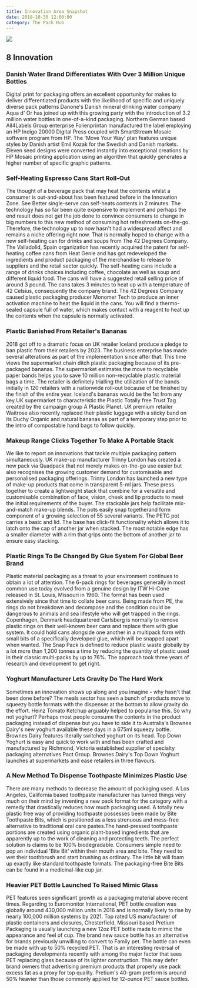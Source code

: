 ```yaml
---
title: Innovation Area Snapshot
date: 2018-10-30 12:00:00
category: The Pack Hub
---
```


![](/images/7.jpg)

## 8 Innovation

### Danish Water Brand Differentiates With Over 3 Million Unique Bottles
Digital print for packaging offers an excellent opportunity for makes to deliver differentiated products with the likelihood of specific and uniquely diverse pack patterns  Danone's Danish mineral drinking water company Aqua d' Or has joined up with this growing party with the introduction of 3.2 million water bottles in one-of-a-kind packaging. Northern German based All4Labels Group enterprise Folienprintan manufactured the label employing an HP Indigo 20000 Digital Press coupled with SmartStream Mosaic software program from HP. The 'Move Your Way' plan features unique styles by Danish artist Emil Kozak for the Swedish and Danish markets.  Eleven seed designs were converted instantly into exceptional creations by HP Mosaic printing application using an algorithm that quickly generates a higher number of specific graphic patterns.

<!-- more -->

### Self-Heating Espresso Cans Start Roll-Out
The thought of a beverage pack that may heat the contents whilst a consumer is out-and-about has been featured before in the Innovation Zone. See Better single-serve can self-heats contents in 2 minutes. The technology has so far been quite expensive to implement and perhaps the end result does not get the job done to convince consumers to change in big numbers to this new method of consuming hot refreshments on-the-go. Therefore, the technology up to now hasn't had a widespread affect and remains a niche offering right now. That is normally hoped to change with a new self-heating can for drinks and soups from The 42 Degrees Company. The Valladolid, Spain organization has recently acquired the patent for self-heating coffee cans from Heat Genie and has got redeveloped the ingredients and product packaging of the merchandise to release to suppliers and the retail sector quickly. The self-heating cans include a range of drinks choices including coffee, chocolate as well as soup and different liquid food. The cans will have a suggested retail selling price of around 3 pound. The cans takes 3 minutes to heat up with a temperature of 42 Celsius, consequently the company brand. The 42 Degrees Company caused plastic packaging producer Monomer Tech to produce an inner activation machine to heat the liquid in the cans. You will find a thermo-sealed capsule full of water, which makes contact with a reagent to heat up the contents when the capsule is normally activated.

### Plastic Banished From Retailer's Bananas
2018 got off to a dramatic focus on UK retailer Iceland produce a pledge to ban plastic from their retailers by 2023. The business enterprise has made several alterations as part of the implementation since after that. This time views the supermarket chain ditch plastic packaging because of its pre-packaged bananas. The supermarket estimates the move to recyclable paper bands helps you to save 10 million non-recyclable plastic material bags a time. The retailer is definitely trialling the utilization of the bands initially in 120 retailers with a nationwide roll-out because of be finished by the finish of the entire year. Iceland's bananas would be the 1st from any key UK supermarket to characteristic the Plastic Totally free Trust Tag created by the campaign group A Plastic Planet. UK premium retailer Waitrose also recently replaced their plastic luggage with a sticky band on its Duchy Organic and natural bananas as part of a temporary step prior to the intro of compostable hand bags to follow quickly.

### Makeup Range Clicks Together To Make A Portable Stack
We like to report on innovations that tackle multiple packaging pattern simultaneously. UK make-up manufacturer Trinny London has created a new pack via Quadpack that not merely makes on-the-go use easier but also recognises the growing customer demand for customisable and personalised packaging offerings. Trinny London has launched a new type of make-up products that come in transparent 5-ml jars. These press together to create a lightweight stack that combine for a versatile and customisable combination of face, vision, cheek and lip products to meet the initial requirements of the buyer. The stackable jars help facilitate mix-and-match make-up blends. The pots easily snap togetherand form component of a growing selection of 55 several variants. The PETG pot carries a basic and lid. The base has click-fit functionality which allows it to latch onto the cap of another jar when stacked. The most notable edge has a smaller diameter with a rim that grips onto the bottom of another jar to ensure easy stacking.

### Plastic Rings To Be Changed By Glue System For Global Beer Brand
Plastic material packaging as a threat to your environment continues to obtain a lot of attention. The 6-pack rings for beverages generally in most common use today evolved from a genuine design by ITW Hi-Cone released in St. Louis, Missouri in 1960. The format has been used extensively since that time to collate beer cans. Being made from PE, the rings do not breakdown and decompose and the condition could be dangerous to animals and sea lifestyle who will get trapped in the rings. Copenhagen, Denmark headquartered Carlsberg is normally to remove plastic rings on their well-known beer cans and replace them with glue system. It could hold cans alongside one another in a multipack form with small bits of a specifically developed glue, which will be snapped apart when wanted. The Snap Pack is defined to reduce plastic waste globally by a lot more than 1,200 tonnes a time by reducing the quantity of plastic used in their classic multi-packs by up to 76%. The approach took three years of research and development to get right.

### Yoghurt Manufacturer Lets Gravity Do The Hard Work
Sometimes an innovation shows up along and you imagine - why hasn't that been done before? The meals sector has seen a bunch of products move to squeezy bottle formats with the dispenser at the bottom to allow gravity do the effort. Heinz Tomato Ketchup arguably helped to popularise this. So why not yoghurt? Perhaps most people consume the contents in the product packaging instead of dispense but you have to side it to Australia's Brownes Dairy's new yoghurt available these days in a 675ml squeezy bottle. Brownes Dairy features literally switched yoghurt on its head. Top Down Yoghurt is easy and quick to work with and has been crafted and manufactured by Richmond, Victoria established supplier of specialty packaging alternatives Pact Group. Brownes Dairy's Top Down Yoghurt launches at supermarkets and ease retailers in three flavours.

### A New Method To Dispense Toothpaste Minimizes Plastic Use
There are many methods to decrease the amount of packaging used. A Los Angeles, California based toothpaste manufacturer has turned things very much on their mind by inventing a new pack format for the category with a remedy that drastically reduces how much packaging used. A totally new plastic free way of providing toothpaste possesses been made by Bite Toothpaste Bits, which is positioned as a less strenuous and mess-free alternative to traditional oral care pastes.The hand-pressed toothpaste portions are created using organic plant-based ingredients that are apparently up to the work of cleaning and protecting teeth. The perfect solution is claims to be 100% biodegradable. Consumers simple need to pop an individual 'Bite Bit' within their mouth area and bite. They need to wet their toothbrush and start brushing as ordinary. The little bit will foam up exactly like standard toothpaste formats. The packaging-free Bite Bits can be found in a medicinal-like cup jar.

### Heavier PET Bottle Launched To Raised Mimic Glass
PET features seen significant growth as a packaging material above recent times. Regarding to Euromonitor International, PET bottle creation was globally around 430,000 million units in 2016 and is normally likely to rise by nearly 100,000 million systems by 2021. Top rated US manufacturer of plastic containers and closures, Chesterfield, Missouri based Pretium Packaging is usually launching a new 12oz PET bottle made to mimic the appearance and feel of cup. The brand new sauce bottle has an alternative for brands previously unwilling to convert to Family pet. The bottle can even be made with up to 50% recycled PET.  That is an interesting reversal of packaging developments recently with among the major factor that sees PET replacing glass because of its lighter construction. This may defer brand owners that advertising premium products that properly use pack excess fat as a proxy for top quality. Pretium's 40-gram preform is around 50% heavier than those commonly applied for 12-ounce PET sauce bottles.